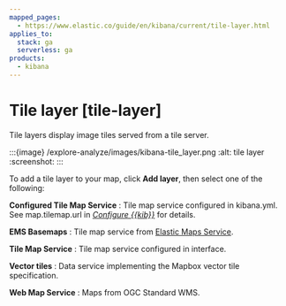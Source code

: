 ```yaml
---
mapped_pages:
  - https://www.elastic.co/guide/en/kibana/current/tile-layer.html
applies_to:
  stack: ga
  serverless: ga
products:
  - kibana
---
```


# Tile layer [tile-layer]

Tile layers display image tiles served from a tile server.

:::{image} /explore-analyze/images/kibana-tile_layer.png
:alt: tile layer
:screenshot:
:::

To add a tile layer to your map, click **Add layer**, then select one of the following:

**Configured Tile Map Service**
:   Tile map service configured in kibana.yml. See map.tilemap.url in [*Configure {{kib}}*](kibana://reference/configuration-reference/general-settings.md) for details.

**EMS Basemaps**
:   Tile map service from [Elastic Maps Service](https://www.elastic.co/elastic-maps-service).

**Tile Map Service**
:   Tile map service configured in interface.

**Vector tiles**
:   Data service implementing the Mapbox vector tile specification.

**Web Map Service**
:   Maps from OGC Standard WMS.

